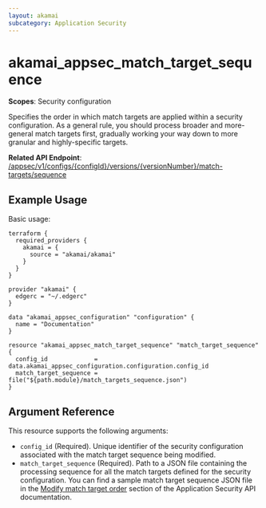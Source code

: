```yaml
---
layout: akamai
subcategory: Application Security
---
```


# akamai_appsec_match_target_sequence

**Scopes**: Security configuration

Specifies the order in which match targets are applied within a security configuration. As a general rule, you should process broader and more-general match targets first, gradually working your way down to more granular and highly-specific targets.

**Related API Endpoint**: [/appsec/v1/configs/{configId}/versions/{versionNumber}/match-targets/sequence](https://techdocs.akamai.com/application-security/reference/put-match-targets-sequence)

## Example Usage

Basic usage:

```
terraform {
  required_providers {
    akamai = {
      source = "akamai/akamai"
    }
  }
}

provider "akamai" {
  edgerc = "~/.edgerc"
}

data "akamai_appsec_configuration" "configuration" {
  name = "Documentation"
}

resource "akamai_appsec_match_target_sequence" "match_target_sequence" {
  config_id             = data.akamai_appsec_configuration.configuration.config_id
  match_target_sequence = file("${path.module}/match_targets_sequence.json")
}
```

## Argument Reference

This resource supports the following arguments:

- `config_id` (Required). Unique identifier of the security configuration associated with the match target sequence being modified.
- `match_target_sequence` (Required). Path to a JSON file containing the processing sequence for all the match targets defined for the security configuration. You can find a sample match target sequence JSON file in the [Modify match target order](https://techdocs.akamai.com/application-security/reference/put-match-targets-sequence) section of the Application Security API documentation.